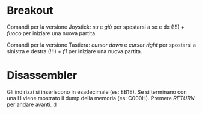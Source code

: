 # Breakout

Comandi per la versione Joystick: _su_ e _giù_ per spostarsi a sx e dx (!!!) + _fuoco_ per iniziare una nuova partita.

Comandi per la versione Tastiera: _cursor down_ e _cursor right_ per spostarsi a sinistra e destra (!!!) + _f1_ per iniziare una nuova partita.

# Disassembler

Gli indirizzi si inseriscono in esadecimale (es: EB1E). Se si terminano con una H viene mostrato il dump della memoria (es: C000H). Premere _RETURN_ per andare avanti.
d
